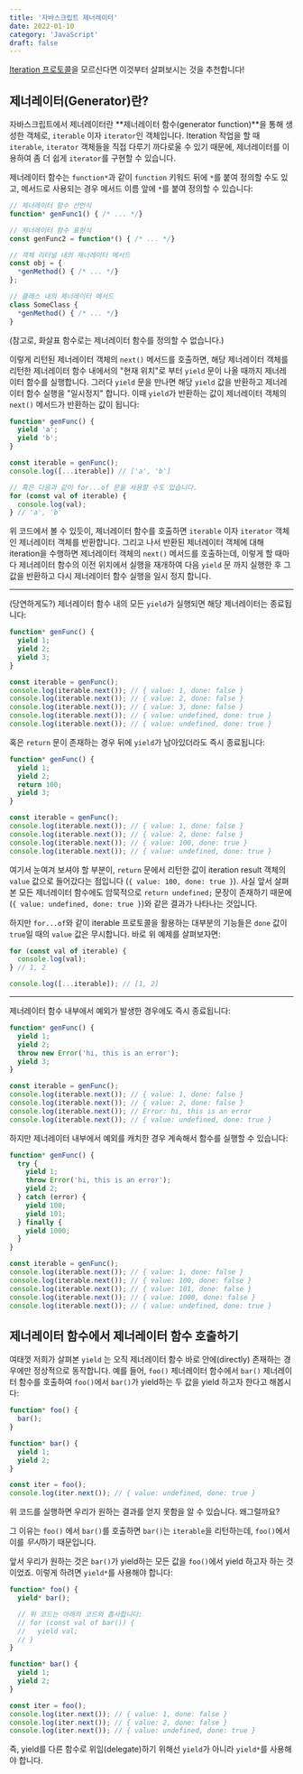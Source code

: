 ```yaml
---
title: '자바스크립트 제너레이터'
date: 2022-01-10
category: 'JavaScript'
draft: false
---
```


[Iteration 프로토콜](https://jaehyeon48.github.io/javascript/iteration-protocol/)을 모르신다면 이것부터 살펴보시는 것을 추천합니다!

## 제너레이터(Generator)란?

자바스크립트에서 제너레이터란 **제너레이터 함수(generator function)**을 통해 생성한 객체로, `iterable` 이자 `iterator`인 객체입니다. Iteration 작업을 할 때 `iterable`, `iterator` 객체들을 직접 다루기 까다로울 수 있기 때문에, 제너레이터를 이용하여 좀 더 쉽게 `iterator`를 구현할 수 있습니다.

제너레이터 함수는 `function*`과 같이 `function` 키워드 뒤에 `*`를 붙여 정의할 수도 있고, 메서드로 사용되는 경우 메서드 이름 앞에 `*`를 붙여 정의할 수 있습니다:

```js
// 제너레이터 함수 선언식
function* genFunc1() { /* ... */}

// 제너레이터 함수 표현식
const genFunc2 = function*() { /* ... */}

// 객체 리터널 내의 제너레이터 메서드
const obj = {
  *genMethod() { /* ... */}
};

// 클래스 내의 제너레이터 메서드
class SomeClass {
  *genMethod() { /* ... */}
}
```

(참고로, 화살표 함수로는 제너레이터 함수를 정의할 수 없습니다.)

이렇게 리턴된 제너레이터 객체의 `next()` 메서드를 호출하면, 해당 제너레이터 객체를 리턴한 제너레이터 함수 내에서의 "현재 위치"로 부터 `yield` 문이 나올 때까지 제너레이터 함수를 실행합니다. 그러다 `yield` 문을 만나면 해당 `yield` 값을 반환하고 제너레이터 함수 실행을 "일시정지" 합니다. 이때 `yield`가 반환하는 값이 제너레이터 객체의 `next()` 메서드가 반환하는 값이 됩니다:

```js
function* genFunc() {
  yield 'a';
  yield 'b';
}

const iterable = genFunc();
console.log([...iterable]) // ['a', 'b']

// 혹은 다음과 같이 for...of 문을 사용할 수도 있습니다.
for (const val of iterable) {
  console.log(val);
} // 'a', 'b'
```

위 코드에서 볼 수 있듯이, 제너레이터 함수를 호출하면 `iterable` 이자 `iterator` 객체인 제너레이터 객체를 반환합니다. 그리고 나서 반환된 제너레이터 객체에 대해 iteration을 수행하면 제너레이터 객체의 `next()` 메서드를 호출하는데, 이렇게 할 때마다 제너레이터 함수의 이전 위치에서 실행을 재개하여 다음 `yield` 문 까지 실행한 후 그 값을 반환하고 다시 제너레이터 함수 실행을 일시 정지 합니다.

<hr />

(당연하게도?) 제너레이터 함수 내의 모든 `yield`가 실행되면 해당 제너레이터는 종료됩니다:

```js
function* genFunc() {
  yield 1;
  yield 2;
  yield 3;
}

const iterable = genFunc();
console.log(iterable.next()); // { value: 1, done: false }
console.log(iterable.next()); // { value: 2, done: false }
console.log(iterable.next()); // { value: 3, done: false }
console.log(iterable.next()); // { value: undefined, done: true }
console.log(iterable.next()); // { value: undefined, done: true }
```

혹은 `return` 문이 존재하는 경우 뒤에 `yield`가 남아있더라도 즉시 종료됩니다:

```js
function* genFunc() {
  yield 1;
  yield 2;
  return 100;
  yield 3;
}

const iterable = genFunc();
console.log(iterable.next()); // { value: 1, done: false }
console.log(iterable.next()); // { value: 2, done: false }
console.log(iterable.next()); // { value: 100, done: true }
console.log(iterable.next()); // { value: undefined, done: true }
```

여기서 눈여겨 보셔야 할 부분이, `return` 문에서 리턴한 값이 iteration result 객체의 `value` 값으로 들어갔다는 점입니다 (`{ value: 100, done: true }`). 사실 앞서 살펴본 모든 제너레이터 함수에도 암묵적으로 `return undefined;` 문장이 존재하기 때문에 (`{ value: undefined, done: true }`)와 같은 결과가 나타나는 것입니다.

하지만 `for...of`와 같이 iterable 프로토콜을 활용하는 대부분의 기능들은 `done` 값이 `true`일 때의 `value` 값은 무시합니다. 바로 위 예제를 살펴보자면:

```js
for (const val of iterable) {
  console.log(val);
} // 1, 2

console.log([...iterable]); // [1, 2]
```

<hr />

제너레이터 함수 내부에서 예외가 발생한 경우에도 즉시 종료됩니다:

```js
function* genFunc() {
  yield 1;
  yield 2;
  throw new Error('hi, this is an error');
  yield 3;
}

const iterable = genFunc();
console.log(iterable.next()); // { value: 1, done: false }
console.log(iterable.next()); // { value: 2, done: false }
console.log(iterable.next()); // Error: hi, this is an error
console.log(iterable.next()); // { value: undefined, done: true }
```

하지만 제너레이터 내부에서 예외를 캐치한 경우 계속해서 함수를 실행할 수 있습니다:

```js
function* genFunc() {
  try {
    yield 1;
    throw Error('hi, this is an error');
    yield 2;
  } catch (error) {
    yield 100;
    yield 101;
  } finally {
    yield 1000;
  }
}

const iterable = genFunc();
console.log(iterable.next()); // { value: 1, done: false }
console.log(iterable.next()); // { value: 100, done: false }
console.log(iterable.next()); // { value: 101, done: false }
console.log(iterable.next()); // { value: 1000, done: false }
console.log(iterable.next()); // { value: undefined, done: true }
```

## 제너레이터 함수에서 제너레이터 함수 호출하기

여태껏 저희가 살펴본 `yield` 는 오직 제너레이터 함수 바로 안에(directly) 존재하는 경우에만 정상적으로 동작합니다. 예를 들어, `foo()` 제너레이터 함수에서 `bar()` 제너레이터 함수를 호출하여 `foo()`에서 `bar()`가 yield하는 두 값을 yield 하고자 한다고 해봅시다:

```js
function* foo() {
  bar();
}

function* bar() {
  yield 1;
  yield 2;
}

const iter = foo();
console.log(iter.next()); // { value: undefined, done: true }
```

위 코드를 실행하면 우리가 원하는 결과를 얻지 못함을 알 수 있습니다. 왜그럴까요?

그 이유는 `foo()` 에서 `bar()`를 호출하면 `bar()`는 `iterable`을 리턴하는데, `foo()`에서 이를 *무시*하기 때문입니다.

앞서 우리가 원하는 것은 `bar()`가 yield하는 모든 값을 `foo()`에서 yield 하고자 하는 것이었죠. 이렇게 하려면 `yield*`를 사용해야 합니다:

```js
function* foo() {
  yield* bar();

  // 위 코드는 아래의 코드와 흡사합니다:
  // for (const val of bar()) {
  //   yield val;
  // }
}

function* bar() {
  yield 1;
  yield 2;
}

const iter = foo();
console.log(iter.next()); // { value: 1, done: false }
console.log(iter.next()); // { value: 2, done: false }
console.log(iter.next()); // { value: undefined, done: true }
```

즉, yield를 다른 함수로 위임(delegate)하기 위해선 `yield`가 아니라 `yield*`를 사용해야 합니다.